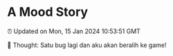 # A Mood Story

⏰ Updated on Mon, 15 Jan 2024 10:53:51 GMT

💭 Thought: Satu bug lagi dan aku akan beralih ke game!

